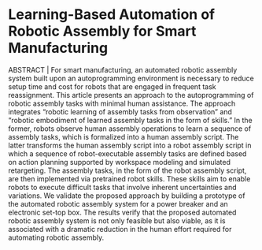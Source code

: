 # Learning-Based Automation of Robotic Assembly for Smart Manufacturing

ABSTRACT | For smart manufacturing, an automated robotic assembly system built upon an autoprogramming environment is necessary to reduce setup time and cost for robots that are engaged in frequent task reassignment. This article presents an approach to the autoprogramming of robotic assembly tasks with minimal human assistance. The approach integrates “robotic learning of assembly tasks from observation” and “robotic embodiment of learned assembly tasks in the form of skills.” In the former, robots observe human assembly operations to learn a sequence of assembly tasks, which is formalized into a human assembly script. The latter transforms the human assembly script into a robot assembly script in which a sequence of robot-executable assembly tasks are defined based on action planning supported by workspace modeling and simulated retargeting. The assembly tasks, in the form of the robot assembly script, are then implemented via pretrained robot skills. These skills aim to enable robots to execute difficult tasks that involve inherent uncertainties and variations. We validate the proposed approach by building a prototype of the automated robotic assembly system for a power breaker and an electronic set-top box. The results verify that the proposed automated robotic assembly system is not only feasible but also viable, as it is associated with a dramatic reduction in the human effort required for automating robotic assembly.
